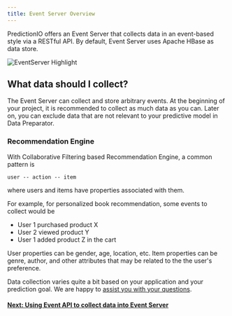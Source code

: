 ```yaml
---
title: Event Server Overview
---
```


PredictionIO offers an Event Server that collects data in an event-based style
via a RESTful API. By default, Event Server uses Apache HBase as data store.

![EventServer Highlight](/images/eventserver-overview.png)


## What data should I collect?

The Event Server can collect and store arbitrary events. At the beginning of
your project, it is recommended to collect as much data as you can. Later on,
you can exclude data that are not relevant to your predictive model in Data
Preparator.

### Recommendation Engine

With Collaborative Filtering based Recommendation Engine, a common pattern is

```
user -- action -- item
```

where users and items have properties associated with them.

For example, for personalized book recommendation, some events to collect would
be

- User 1 purchased product X
- User 2 viewed product Y
- User 1 added product Z in the cart

User properties can be gender, age, location, etc. Item properties can be genre,
author, and other attributes that may be related to the the user's preference.

Data collection varies quite a bit based on your application and your prediction
goal. We are happy to [assist you with your
questions](mailto:support@preidiction.io).




<!-- ## Bulk import data -->


#### [Next: Using Event API to collect data into Event Server](eventapi.html)
